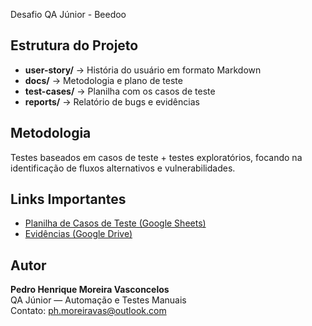 Desafio QA Júnior - Beedoo
 
## Estrutura do Projeto
- **user-story/** → História do usuário em formato Markdown  
- **docs/** → Metodologia e plano de teste  
- **test-cases/** → Planilha com os casos de teste  
- **reports/** → Relatório de bugs e evidências  
 
## Metodologia
Testes baseados em casos de teste + testes exploratórios, focando na identificação de fluxos alternativos e vulnerabilidades.
 
## Links Importantes
- [Planilha de Casos de Teste (Google Sheets)]([https://docs.google.com/spreadsheets/xxxxx](https://docs.google.com/spreadsheets/d/1XeRlq_syPPG3hIelc3BLAJZtBmWinPdHUX5neZoBm8w/edit?usp=sharing))
- [Evidências (Google Drive)](https://drive.google.com/drive/folders/xxxxx)
 
## Autor
**Pedro Henrique Moreira Vasconcelos**  
QA Júnior — Automação e Testes Manuais  
Contato: ph.moreiravas@outlook.com

